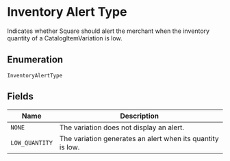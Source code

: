 
# Inventory Alert Type

Indicates whether Square should alert the merchant when the inventory quantity of a CatalogItemVariation is low.

## Enumeration

`InventoryAlertType`

## Fields

| Name | Description |
|  --- | --- |
| `NONE` | The variation does not display an alert. |
| `LOW_QUANTITY` | The variation generates an alert when its quantity is low. |

